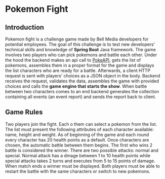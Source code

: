 # Pokemon Fight
## Introduction
Pokemon fight is a challenge game made by Bell Media developers for potential employees. The goal of this challenge is to test new developers' technical skills and knowledge of **Spring Boot** Java framework. The game involves two players who can pick pokemons and battle each other. Under the hood the backend makes an api call to [PokeAPI](https://pokeapi.co/), gets the list of pokemons, assembles them in a proper format for the game and displays the list characters who are ready for a battle. Afterwards, a client HTTP request is sent with players' choices as a JSON object in the body. Backend receives the request, validates the data, assembles the game with provided choices and calls the **game engine that starts the show**. When battle between two characters comes to an end backend generates the collection containing all events (an event report) and sends the report back to client. 
## Game Rules
Two players join the fight. Each o them can select a pokemon from the list. The list must present the following attributes of each character available: name, height and weight. As of beginning of the game and each round every character has 20 health points as a default. Once characters are chosen, the automatic battle between them begins. The first who wins 2 battle is considered the winner. There are two possible attacks: normal and special. Normal attack has a dmage between 1 to 10 health points while special attacks takes 2 turns and executes from 5 to 15 points of damage. When match ends a winner must be displayed. Both players must be able to restart the battle with the same characters or switch to new pokemons. 


